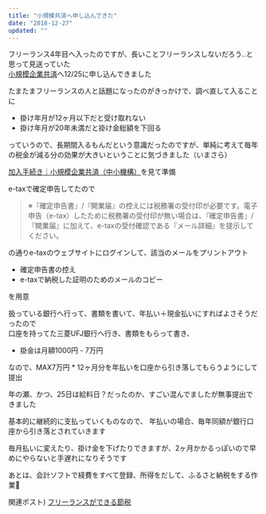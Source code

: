 ```yaml
---
title: "小規模共済へ申し込んできた"
date: "2018-12-27"
updated: ""
---
```


フリーランス4年目へ入ったのですが、長いことフリーランスしないだろう..と思って見送っていた  
[小規模企業共済](http://www.smrj.go.jp/kyosai/skyosai/index.html)へ12/25に申し込んできました  

たまたまフリーランスの人と話題になったのがきっかけで、調べ直して入ることに  

- 掛け年月が12ヶ月以下だと受け取れない
- 掛け年月が20年未満だと掛け金総額を下回る

っていうので、長期間入るもんだという意識だったのですが、単純に考えて毎年の税金が減る分の効果が大きいということに気づきました（いまさら）  

[加入手続き｜小規模企業共済（中小機構）](http://www.smrj.go.jp/kyosai/skyosai/entry/procedure/index.html)を見て準備  

e-taxで確定申告してたので  

> ※『確定申告書』/『開業届』の控えには税務署の受付印が必要です。電子申告（e-tax）したために税務署の受付印が無い場合は、『確定申告書』/『開業届』に加えて、e-taxの受付確認である『メール詳細』を提示してください。

の通りe-taxのウェブサイトにログインして、該当のメールをプリントアウト  

- 確定申告書の控え
- e-taxで納税した証明のためのメールのコピー

を用意  

扱っている銀行へ行って、書類を書いて、年払い＋現金払いにすればよさそうだったので  
口座を持ってた三菱UFJ銀行へ行き、書類をもらって書き、

- 掛金は月額1000円 - 7万円

なので、MAX7万円 * 12ヶ月分を年払いを口座から引き落してもらうようにして提出  

年の瀬、かつ、25日は給料日？だったのか、すごい混んでましたが無事提出できました  

基本的に継続的に支払っていくものなので、 年払いの場合、毎年同額が銀行口座から引き落とされていきます  

毎月払いに変えたり、掛け金を下げたりできますが、2ヶ月かかるっぽいので早めにやらないと手遅れになりそうです  

あとは、会計ソフトで経費をすべて登録、所得をだして、ふるさと納税をする作業&#x1f468;

関連ポスト) [フリーランスができる節税](/freelance-saving-money)

